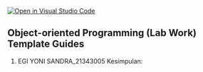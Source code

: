 [![Open in Visual Studio Code](https://classroom.github.com/assets/open-in-vscode-c66648af7eb3fe8bc4f294546bfd86ef473780cde1dea487d3c4ff354943c9ae.svg)](https://classroom.github.com/online_ide?assignment_repo_id=8920648&assignment_repo_type=AssignmentRepo)
## Object-oriented Programming (Lab Work) Template Guides
1. EGI YONI SANDRA_21343005
Kesimpulan:
